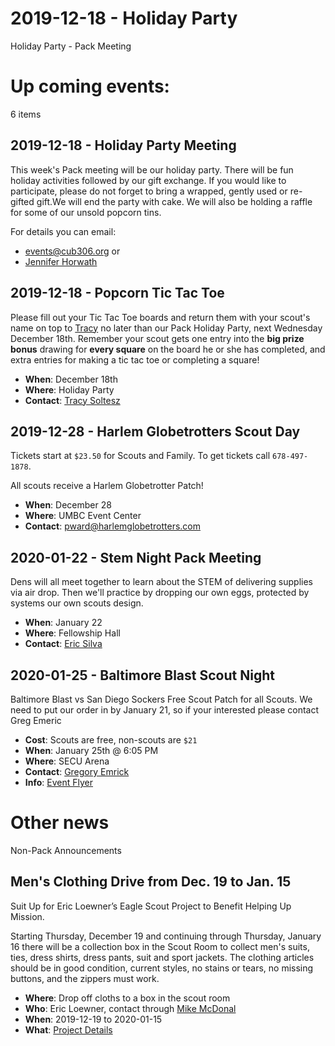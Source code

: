 # 2019-12-18 - Holiday Party
Holiday Party - Pack Meeting

# Up coming events:
6 items

## 2019-12-18 - Holiday Party Meeting
This week's Pack meeting will be our holiday party. There will be fun holiday activities followed by our gift exchange. If you would like to participate, please do not forget to bring a wrapped, gently used or re-gifted gift.We will end the party with cake. We will also be holding a raffle for some of our unsold popcorn tins.

For details you can email:

* [events@cub306.org](mailto:events@cub306.org) or
* [Jennifer Horwath](mailto:tiger2@cub306.org)

## 2019-12-18 - Popcorn Tic Tac Toe

Please fill out your Tic Tac Toe boards and return them with your scout's name on top to [Tracy](mailto:popcorn@cub306.org) no later than our Pack Holiday Party, next Wednesday December 18th. Remember your scout gets one entry into the **big prize bonus** drawing for **every square** on the board he or she has completed, and extra entries for making a tic tac toe or completing a square!

* **When**: December 18th
* **Where**: Holiday Party
* **Contact**: [Tracy Soltesz](mailto:popcorn@cub306.org)

## 2019-12-28 - Harlem Globetrotters Scout Day
Tickets start at `$23.50` for Scouts and Family. To get tickets call `678-497-1878`.

All scouts receive a Harlem Globetrotter Patch!

* **When**: December 28
* **Where**: UMBC Event Center
* **Contact**: [pward@harlemglobetrotters.com](mailto:pward@harlemglobetrotters.com)

## 2020-01-22 - Stem Night Pack Meeting
Dens will all meet together to learn about the STEM of delivering supplies via air drop.  Then we'll practice by dropping our own eggs, protected by systems our own scouts design.

* **When**: January 22
* **Where**: Fellowship Hall
* **Contact**: [Eric Silva](mailto:bear1@cub306.org?subject=Stem+Night)

## 2020-01-25 - Baltimore Blast Scout Night
Baltimore Blast vs San Diego Sockers Free Scout Patch for all Scouts.
We need to put our order in by January 21, so if your interested please contact Greg Emeric

* **Cost**: Scouts are free, non-scouts are `$21`
* **When**: January 25th @ 6:05 PM
* **Where**: SECU Arena
* **Contact**: [Gregory Emrick](mailto:emrickg@gmail.com?subject=Baltimore+Blast)
* **Info**: [Event Flyer](https://cub306.org/events/2019-2020/2020-01-25_Baltimore_Blast_Scout_Night.pdf)

# Other news
Non-Pack Announcements

## Men's Clothing Drive from Dec. 19 to Jan. 15

Suit Up for Eric Loewner’s Eagle Scout Project to Benefit Helping Up Mission.

Starting Thursday, December 19 and continuing through Thursday, January 16 there will be a collection box in the Scout Room to collect men's suits, ties, dress shirts, dress pants, suit and sport jackets.  The clothing articles should be in good condition, current styles, no stains or tears, no missing buttons, and the zippers must work.

* **Where**: Drop off cloths to a box in the scout room
* **Who**: Eric Loewner, contact through [Mike McDonal](mailto:sixpalms@aol.com)
* **When**: 2019-12-19 to 2020-01-15
* **What**: [Project Details](http://cub306.org/events/2019-2020/winter_clothing_drive.md)